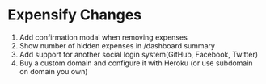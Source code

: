 # Expensify Changes

1. Add confirmation modal when removing expenses
1. Show number of hidden expenses in /dashboard summary
1. Add support for another social login system(GitHub, Facebook, Twitter)
1. Buy a custom domain and configure it with Heroku (or use subdomain on domain you own)
